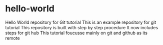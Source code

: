 # hello-world
Hello World repository for Git tutorial
This is an example repository for git tutorial
This repository is built  with step by step procedure
It now includes steps for git hub
This tutorial foucusse mainly on git and github as its remote
